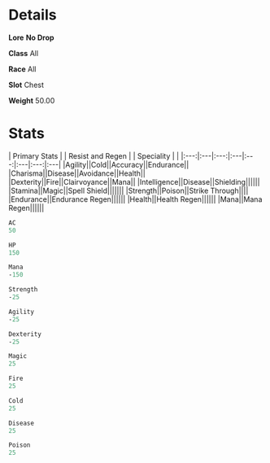 <!-- TITLE: Huge Metal Hull -->
<!-- SUBTITLE: A giant metal shell from the Alchemical Behemoth underneath Xuolia -->

# Details
**Lore**
**No Drop**

**Class**
All

**Race**
All

**Slot**
Chest

**Weight**
50.00

# Stats
| Primary Stats |    | Resist and Regen |    |  Speciality |    |
|:---:|:---|:---:|:---|:---:|:---|:---:|:---|
|Agility||Cold||Accuracy||Endurance||
|Charisma||Disease||Avoidance||Health||
|Dexterity||Fire||Clairvoyance||Mana||
|Intelligence||Disease||Shielding||||||
|Stamina||Magic||Spell Shield|||||||
|Strength||Poison||Strike Through||||
|Endurance||Endurance Regen||||||
|Health||Health Regen||||||
|Mana||Mana Regen||||||
```perl
AC
50

HP
150

Mana
-150

Strength
-25

Agility
-25

Dexterity
-25

Magic
25

Fire
25

Cold
25

Disease
25

Poison
25
